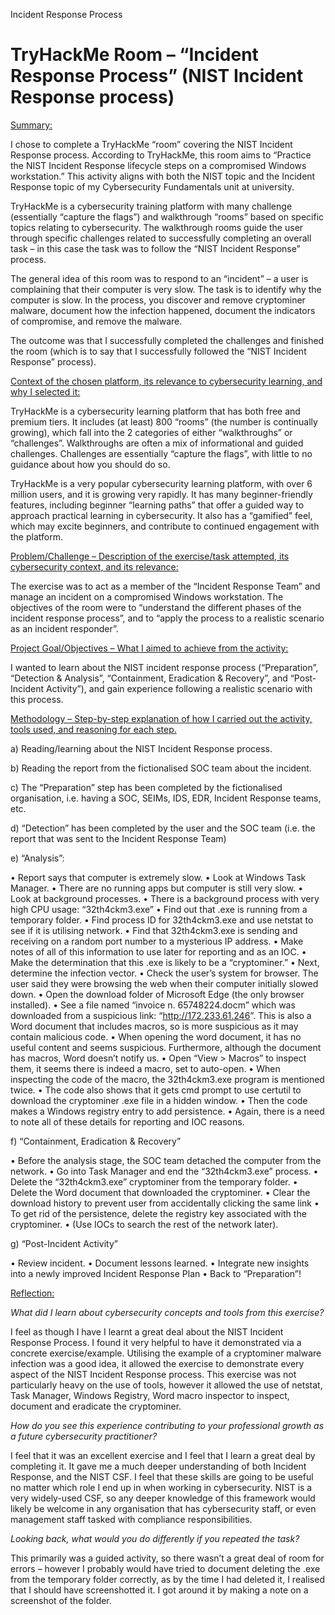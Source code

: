 
Incident Response Process

<h1>TryHackMe Room – “Incident Response Process” (NIST Incident Response process)</h1>

<u>Summary:</u>

I chose to complete a TryHackMe “room” covering the NIST Incident Response process. According to TryHackMe, this room aims to “Practice the NIST Incident Response lifecycle steps on a compromised Windows workstation.”
This activity aligns with both the NIST topic and the Incident Response topic of my Cybersecurity Fundamentals unit at university.

TryHackMe is a cybersecurity training platform with many challenge (essentially “capture the flags”) and walkthrough “rooms” based on specific topics relating to cybersecurity. The walkthrough rooms guide the user through specific challenges related to successfully completing an overall task – in this case the task was to follow the “NIST Incident Response” process.

The general idea of this room was to respond to an “incident” – a user is complaining that their computer is very slow. The task is to identify why the computer is slow. In the process, you discover and remove cryptominer malware, document how the infection happened, document the indicators of compromise, and remove the malware.

The outcome was that I successfully completed the challenges and finished the room (which is to say that I successfully followed the “NIST Incident Response” process).


<u>Context of the chosen platform, its relevance to cybersecurity learning, and why I selected it:</u>

TryHackMe is a cybersecurity learning platform that has both free and premium tiers. It includes (at least) 800 “rooms” (the number is continually growing), which fall into the 2 categories of either “walkthroughs” or “challenges”. Walkthroughs are often a mix of informational and guided challenges. Challenges are essentially “capture the flags”, with little to no guidance about how you should do so.

TryHackMe is a very popular cybersecurity learning platform, with over 6 million users, and it is growing very rapidly. It has many beginner-friendly features, including beginner “learning paths” that offer a guided way to approach practical learning in cybersecurity. It also has a “gamified” feel, which may excite beginners, and contribute to continued engagement with the platform.


<u>Problem/Challenge – Description of the exercise/task attempted, its cybersecurity context, and its relevance:</u>

The exercise was to act as a member of the “Incident Response Team” and manage an incident on a compromised Windows workstation. The objectives of the room were to “understand the different phases of the incident response process”, and to “apply the process to a realistic scenario as an incident responder”.


<u>Project Goal/Objectives – What I aimed to achieve from the activity:</u>

I wanted to learn about the NIST incident response process (“Preparation”, “Detection & Analysis”, “Containment, Eradication & Recovery”, and “Post-Incident Activity”), and gain experience following a realistic scenario with this process.


<u>Methodology – Step-by-step explanation of how I carried out the activity, tools used, and reasoning for each step.</u>

a)	Reading/learning about the NIST Incident Response process.

b)	Reading the report from the fictionalised SOC team about the incident.

c)	The “Preparation” step has been completed by the fictionalised organisation, i.e. having a SOC, SEIMs, IDS, EDR, Incident Response teams, etc.

d)	“Detection” has been completed by the user and the SOC team (i.e. the report that was sent to the Incident Response Team)

e)	“Analysis”:

•	Report says that computer is extremely slow.
•	Look at Windows Task Manager.
•	There are no running apps but computer is still very slow.
•	Look at background processes.
•	There is a background process with very high CPU usage: “32th4ckm3.exe”
•	Find out that .exe is running from a temporary folder.
•	Find process ID for 32th4ckm3.exe and use netstat to see if it is utilising network.
•	Find that 32th4ckm3.exe is sending and receiving on a random port number to a mysterious IP address.
•	Make notes of all of this information to use later for reporting and as an IOC.
•	Make the determination that this .exe is likely to be a “cryptominer.”
•	Next, determine the infection vector.
•	Check the user’s system for browser. The user said they were browsing the web when their computer initially slowed down.
•	Open the download folder of Microsoft Edge (the only browser installed).
•	See a file named “invoice n. 65748224.docm” which was downloaded from a suspicious link: “<span>http://172.233.61.246</span>”. This is also a Word document that includes macros, so is more suspicious as it may contain malicious code.
•	When opening the word document, it has no useful content and seems suspicious. Furthermore, although the document has macros, Word doesn’t notify us.
•	Open “View > Macros” to inspect them, it seems there is indeed a macro, set to auto-open.
•	When inspecting the code of the macro, the 32th4ckm3.exe program is mentioned twice.
•	The code also shows that it gets cmd prompt to use certutil to download the cryptominer .exe file in a hidden window.
•	Then the code makes a Windows registry entry to add persistence.
•	Again, there is a need to note all of these details for reporting and IOC reasons.

f)	“Containment, Eradication & Recovery”

•	Before the analysis stage, the SOC team detached the computer from the network.
•	Go into Task Manager and end the “32th4ckm3.exe” process.
•	Delete the “32th4ckm3.exe” cryptominer from the temporary folder.
•	Delete the Word document that downloaded the cryptominer.
•	Clear the download history to prevent user from accidentally clicking the same link
•	To get rid of the persistence, delete the registry key associated with the cryptominer.
•	(Use IOCs to search the rest of the network later).

g)	“Post-Incident Activity”

•	Review incident.
•	Document lessons learned.
•	Integrate new insights into a newly improved Incident Response Plan
•	Back to “Preparation”!


<u>Reflection:</u>

<i>What did I learn about cybersecurity concepts and tools from this exercise?</i>

I feel as though I have I learnt a great deal about the NIST Incident Response Process. I found it very helpful to have it demonstrated via a concrete exercise/example. Utilising the example of a cryptominer malware infection was a good idea, it allowed the exercise to demonstrate every aspect of the NIST Incident Response process. This exercise was not particularly heavy on the use of tools, however it allowed the use of netstat, Task Manager, Windows Registry, Word macro inspector to inspect, document and eradicate the cryptominer.

<i>How do you see this experience contributing to your professional growth as a future cybersecurity practitioner?</i>

I feel that it was an excellent exercise and I feel that I learn a great deal by completing it. It gave me a much deeper understanding of both Incident Response, and the NIST CSF. I feel that these skills are going to be useful no matter which role I end up in when working in cybersecurity. NIST is a very widely-used CSF, so any deeper knowledge of this framework would likely be welcome in any organisation that has cybersecurity staff, or even management staff tasked with compliance responsibilities.

<i>Looking back, what would you do differently if you repeated the task?</i>

This primarily was a guided activity, so there wasn’t a great deal of room for errors – however I probably would have tried to document deleting the .exe from the temporary folder correctly, as by the time I had deleted it, I realised that I should have screenshotted it. I got around it by making a note on a screenshot of the folder.


